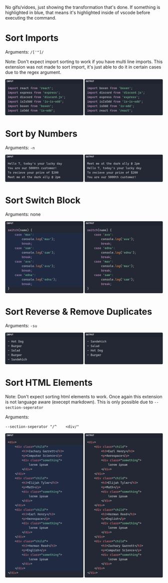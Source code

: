 No gifs/vidoes, just showing the transformation that's done. If something is highlighted
in blue, that means it's highlighted inside of vscode before executing the command.

# Sort Imports

Arguments: `/['"]/`

Note: Don't expect import sorting to work if you have multi line imports.
This extension was not made to sort import, it's just able to do it in certain
cases due to the regex argument.

![sort imports](assets/previews/sort-imports-normal.png)

# Sort by Numbers

Arguments: `-n`

![sort by numbers](assets/previews/number-normal.png)

# Sort Switch Block

Arguments: none

![sort switch block](assets/previews/switch-case-normal.png)

# Sort Reverse & Remove Duplicates

Arguments: `-su`

![sort reverse & remove duplicates](assets/previews/unique-reverse.png)

# Sort HTML Elements

Note: Don't expect sorting html elements to work. Once again this extension
is not language aware (execept markdown). This is only possible due to `--section-seperator`

<!-- prettier-ignore -->
Arguments: 
```text
--section-seperator "/^    <div/"
```
![sort html children elements](assets/previews/section-seperator-html.png)
